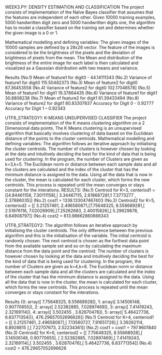 WEEK3.PY:
DENSITY ESTIMATION AND CLASSIFICATION
The project consists of implementation of the Naïve Bayes classifier that
assumes that the features are independent of each other. Given 10000 training
examples, 5000 handwritten digit zero and 5000 handwritten digits one, the
algorithm has to model a classifier based on the training set and determines
whether the given image is a 0 or 1.

Mathematical modelling and defining variables:
The given images of the 10000 samples are defined by a 28x28 vector. The
feature of the images is considered to be the brightness of the pixels and the
deviation of brightness of pixels from the mean. The Mean and distribution of
the brightness of the entire image for each label is then calculated and
visualized as a Gaussian distribution with two means and variance.

Results
(No.1) Mean of feature1 for digit0 - 44.14111343
(No.2) Variance of feature1 for digit0 115.50482373
(No.3) Mean of feature2 for digit0 87.36453556
(No.4) Variance of feature2 for digit0 102.17048578]
(No.5) Mean of feature1 for digit1 19.37864435
(No.6) Variance of feature1 for digit1 30.8808238
(No.7) Mean of feature2 for digit1 61.39433494
(No.8) Variance of feature2 for digit1 80.83307837
Accuracy for Digit 0 - 0.92777
Accuracy for Digit 1 – 0.92343


UTF8_STRATEGY1:
K-MEANS UNSUPERVISED CLASSIFIER
The project consists of implementation of the K means clustering algorithm on a 2 Dimensional data points. The K Means clustering is an unsupervised algorithm that basically involves clustering of data based on the Euclidean distance of
the points to the cluster centroids.
Mathematical modelling and defining variables: The algorithm follows an iterative approach by initialising the cluster centroids. The number of clusters is however chosen by looking at the data and intuitively deciding the best for the kind of data that is being used for clustering. In the program, the number of Clusters are given as k=3,k=5. The Euclidean norm or distance between each sample data and all the clusters are calculated and the index of the cluster that has the minimum distance is assigned to the data. Using all the data that is now in the cluster, the mean is calculated for each cluster, which forms the new centroids. This process is repeated until the mean converges or stays constant for the
interations.
RESULTS:
(No.1) Centroid for K=3, centeriod1 = [[4.84461158,
7.30111158],| 3.34467115, 2.618687281,1 7.3773277 ,
2.37886035]]
(No.2) cost1 = 1338.133047467403
(No.3) Centroid2 for K=5, centeriod2 = [[ 3.21257461, 2.496580871,[7.75648325, 8.556689281,[ 2.51976116,
7.02028909],[7.25262683, 2.40015826],[ 5.29629878,
6.64908797]]
(No.4) cost2 = 613.98662860666343

UTF8_STRATEGY2:
The algorithm follows an iterative approach by initialising
the cluster centroids. The only difference between the
previous algorithm and this is the initialisation of the
variable. The initial centroid is randomly chosen. The next
centroid is chosen as the furthest data point from the
available sample set and so on by calculating the maximum
distance from the data point and the centroid.
The number of clusters is however chosen by looking at the
data and intuitively deciding the best for the kind of data that
is being used for clustering. In the program, the number of
Clusters are given as k=4,k=6. The Euclidean norm or
distance between each sample data and all the clusters are
calculated and the index of the cluster that has the minimum
distance is assigned to the data. Using all the data that is now
in the cluster, the mean is calculated for each cluster, which
forms the new centroids. This process is repeated until the
mean converges or stays constant for the interations.

Results
{0: array([ 7.75648325, 8.55668928]), 1:
array([ 3.14506148, 0.90770655]), 2:
array([ 2.52382885, 7.02897469]), 3:
array([ 7.41419243, 2.32169114]), 4: array([ 3.502455
, 3.62870476]), 5: array([ 5.46427736, 6.83771354])},
476.29657052696626]]
(No.1) Centroid for K=4, centeriod1 = [[ 3.21257461,
2.49658087],[ 7.13560727, 7.91651726],[ 3.39262114,
6.8928815 ],[ 7.22707673, 2.52234361]]
(No.2) cost1 = cost1 = 797.9601840
(No.3) Centroid2 for K=6, centeriod2 = [[ 7.75648325,
8.55668928],[ 3.14506148, 0.90770655], [ 2.52382885,
7.02897469],[ 7.41419243, 2.32169114],[ 3.502455 ,
3.62870476],[ 5.46427736, 6.83771354]]
(No.4) cost2 = 476.29657052696626
